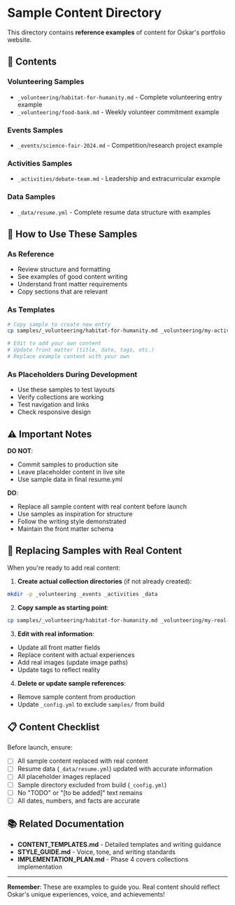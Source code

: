 # Sample Content Directory

This directory contains **reference examples** of content for Oskar's portfolio website.

## 📁 Contents

### Volunteering Samples
- `_volunteering/habitat-for-humanity.md` - Complete volunteering entry example
- `_volunteering/food-bank.md` - Weekly volunteer commitment example

### Events Samples
- `_events/science-fair-2024.md` - Competition/research project example

### Activities Samples
- `_activities/debate-team.md` - Leadership and extracurricular example

### Data Samples
- `_data/resume.yml` - Complete resume data structure with examples

## 🎯 How to Use These Samples

### As Reference
- Review structure and formatting
- See examples of good content writing
- Understand front matter requirements
- Copy sections that are relevant

### As Templates
```bash
# Copy sample to create new entry
cp samples/_volunteering/habitat-for-humanity.md _volunteering/my-activity.md

# Edit to add your own content
# Update front matter (title, date, tags, etc.)
# Replace example content with your own
```

### As Placeholders During Development
- Use these samples to test layouts
- Verify collections are working
- Test navigation and links
- Check responsive design

## ⚠️ Important Notes

**DO NOT**:
- Commit samples to production site
- Leave placeholder content in live site
- Use sample data in final resume.yml

**DO**:
- Replace all sample content with real content before launch
- Use samples as inspiration for structure
- Follow the writing style demonstrated
- Maintain the front matter schema

## 🔄 Replacing Samples with Real Content

When you're ready to add real content:

1. **Create actual collection directories** (if not already created):
```bash
mkdir -p _volunteering _events _activities _data
```

2. **Copy sample as starting point**:
```bash
cp samples/_volunteering/habitat-for-humanity.md _volunteering/my-real-activity.md
```

3. **Edit with real information**:
- Update all front matter fields
- Replace content with actual experiences
- Add real images (update image paths)
- Update tags to reflect reality

4. **Delete or update sample references**:
- Remove sample content from production
- Update `_config.yml` to exclude `samples/` from build

## 📋 Content Checklist

Before launch, ensure:
- [ ] All sample content replaced with real content
- [ ] Resume data (`_data/resume.yml`) updated with accurate information
- [ ] All placeholder images replaced
- [ ] Sample directory excluded from build (`_config.yml`)
- [ ] No "TODO" or "[to be added]" text remains
- [ ] All dates, numbers, and facts are accurate

## 📚 Related Documentation

- **CONTENT_TEMPLATES.md** - Detailed templates and writing guidance
- **STYLE_GUIDE.md** - Voice, tone, and writing standards
- **IMPLEMENTATION_PLAN.md** - Phase 4 covers collections implementation

---

**Remember**: These are examples to guide you. Real content should reflect Oskar's unique experiences, voice, and achievements!
